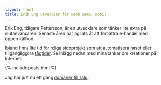 ```yaml
---
layout: front
title: Erik Eng utvecklar för webb &amp; mobil
---
```


Erik Eng, tidigare Pettersson, är en utvecklare som tänker lite extra på slutanvändaren. Senaste åren har ägnats åt att förbättra e-handel med öppen källkod.

Ibland finns lite tid för roliga sidoprojekt som att <a href="https://www.npmjs.com/package/homebridge-verisure" title="homebridge-verisure">automatisera huset</a> eller tillgängliggöra <a href="http://tagtider.net/">tågtider</a>. Se inlägg nedan med mina tankar om kreationer på Internet.

{% include posts.html %}

Jag har just nu ett gäng [domäner till salu](/domaner/).
